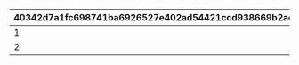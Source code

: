 |40342d7a1fc698741ba6926527e402ad54421ccd938669b2acfe600e8f3c0b41|6630781c11cbbbfa472c73e5700d8d67cfc37f9e0d18fe40ae11aa9bb5136f34|99fe61a4b93a0b9b4b2559198e14d2c03645c7eaf05c12dde0b62bb2017ff3c5|2cb2609267199b0d875a7869ccfaac2ac2fc275d8bd00f70bcbc6133fb308b75|
| --- | --- | --- | --- |
|1|2|0|0|
|2|7|0|0|